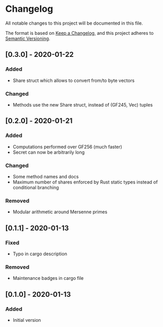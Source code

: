 # Changelog
All notable changes to this project will be documented in this file.

The format is based on [Keep a Changelog](https://keepachangelog.com/en/1.0.0/),
and this project adheres to [Semantic Versioning](https://semver.org/spec/v2.0.0.html).

## [0.3.0] - 2020-01-22
### Added
- Share struct which allows to convert from/to byte vectors

### Changed
- Methods use the new Share struct, instead of (GF245, Vec<GF256>) tuples

## [0.2.0] - 2020-01-21
### Added
- Computations performed over GF256 (much faster)
- Secret can now be arbitrarily long

### Changed
- Some method names and docs
- Maximum number of shares enforced by Rust static types instead of conditional branching

### Removed
- Modular arithmetic around Mersenne primes

## [0.1.1] - 2020-01-13
### Fixed
- Typo in cargo description

### Removed
- Maintenance badges in cargo file

## [0.1.0] - 2020-01-13
### Added
- Initial version
